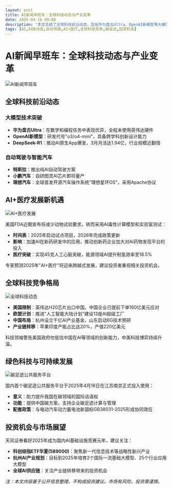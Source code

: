 ```yaml
---
layout: post
title: AI新闻早班车：全球科技动态与产业变革
date: 2025-04-16 09:00
description: "本文总结了全球科技前沿动态，包括华为盘古Ultra、OpenAI新模型等大模型技术突破，特斯拉、小鹏汽车等自动驾驶与智能汽车进展，以及AI+医疗发展新机遇。同时分析了全球科技竞争格局，如美国限制英伟达芯片出口中国、欧盟推进AI超级工厂等。此外，介绍了国内首个碳足迹公共服务平台及投资机会与市场展望。"
tags: [AI,科技动态,自动驾驶,AI+医疗,全球科技竞争,碳足迹,投资机会]
---
```


# AI新闻早班车：全球科技动态与产业变革

![AI新闻早班车](https://s.coze.cn/t/NcgAkSuBgUs/ "AI新闻早班车")

## 全球科技前沿动态

### 大模型技术突破
- **华为盘古Ultra**：在数学和编程任务中表现优异，全程未使用英伟达硬件
- **OpenAI新模型**：研发代号"o3/o4-mini"，具备跨学科创新设计能力
- **DeepSeek-R1**：推动AI原生App爆发，3月月活达1.94亿，行业规模近翻倍

### 自动驾驶与智能汽车
- **特斯拉**：推出纯AI自动驾驶方案
- **小鹏汽车**：自研图灵AI芯片即将量产
- **理想汽车**：全球首发开源汽车操作系统"理想星环OS"，采用Apache协议

## AI+医疗发展新机遇

![AI+医疗发展](https://s.coze.cn/t/3u9sQ2n41VQ/ "AI+医疗发展")

美国FDA近期宣布将减少动物试验要求，转而采用AI毒性计算模型和实验室测试：
- **时间表**：2025年启动试点项目，2026年完成政策更新
- **影响**：加速AI在新药研发中的应用，推动创新药企业加大对AI药物发现平台的投入
- **医疗突破**：实现45克人工心脏突破，能源领域AI提升制氢效率至18.5%

专家预测2025年"AI+医疗"将迎来跨越式发展，建议投资者重视相关投资机会。

## 全球科技竞争格局

![全球科技动态](https://s.coze.cn/t/tF_hfgnwy7A/ "全球科技动态")

- **美国限制**：英伟达H20芯片出口中国，中国企业已提前下单160亿美元应对
- **欧盟计划**：推进"人工智能大陆计划"建设13座AI超级工厂
- **中国布局**：杭州设立千亿AI产业基金，山东启动6G技术预研
- **产业链转移**：苹果印度产能占比达20%，产值220亿美元

科技领袖警告美国政府勿低估中国在AI等领域的创新能力，中美科技博弈持续升温。

## 绿色科技与可持续发展

![碳足迹公共服务平台](https://s.coze.cn/t/3eLujRbXp4o/ "碳足迹公共服务平台")

国内首个碳足迹公共服务平台于2025年4月16日在江苏南京正式投入使用：
- **意义**：助力提升我国在碳领域的国际话语权
- **功能**：提供中国碳方案，支持企业碳足迹计算与管理
- **配套政策**：与电动汽车动力蓄电池新国标GB38031-2025形成协同效应

## 投资机会与市场展望

天风证券看好2025年成为国内AI基础设施竞赛元年，建议关注：
- **科创综指ETF华夏(589000)**：聚焦新一代信息技术等战略性新兴产业
- **杭州AI产业规划**：目标到2025年培育2个国际一流基础大模型、25个行业应用大模型
- **全球AI供应链**：关注产业链转移带来的投资机会

*注：本文内容基于公开信息整理，不构成投资建议。市场有风险，投资需谨慎。*

